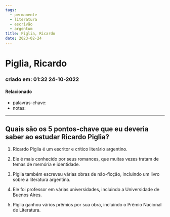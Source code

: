 ```yaml
---
tags:
  - permanente
  - literatura
  - escrivão
  - argentum
title: Piglia, Ricardo
date: 2023-02-24
---
```


# Piglia, Ricardo

### criado em: 01:32 24-10-2022

#### Relacionado

- palavras-chave:
- notas:
---

## Quais são os 5 pontos-chave que eu deveria saber ao estudar Ricardo Piglia?

1. Ricardo Piglia é um escritor e crítico literário argentino.

2. Ele é mais conhecido por seus romances, que muitas vezes tratam de temas de memória e identidade.

3. Piglia também escreveu várias obras de não-ficção, incluindo um livro sobre a literatura argentina.

4. Ele foi professor em várias universidades, incluindo a Universidade de Buenos Aires.

5. Piglia ganhou vários prêmios por sua obra, incluindo o Prêmio Nacional de Literatura.
